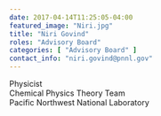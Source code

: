 ```yaml
---
date: 2017-04-14T11:25:05-04:00
featured_image: "Niri.jpg"
title: "Niri Govind"
roles: "Advisory Board"
categories: [ "Advisory Board" ]
contact_info: "niri.govind@pnnl.gov"
---
```


Physicist\
Chemical Physics Theory Team\
Pacific Northwest National Laboratory






